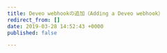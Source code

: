 ```yaml
---
title: Deveo webhookの追加（Adding a Deveo webhook）
redirect_from: []
date: 2019-03-28 14:52:43 +0000
published: false

---
```

